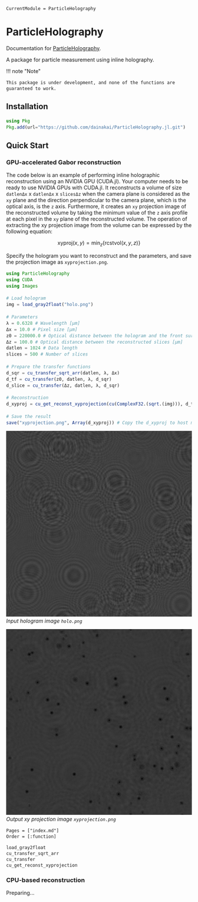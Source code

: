 ```@meta
CurrentModule = ParticleHolography
```

# ParticleHolography

Documentation for [ParticleHolography](https://github.com/dainakai/ParticleHolography.jl).

A package for particle measurement using inline holography.


!!! note "Note" 

    This package is under development, and none of the functions are guaranteed to work.


## Installation

```julia
using Pkg
Pkg.add(url="https://github.com/dainakai/ParticleHolography.jl.git")
```

## Quick Start

### GPU-accelerated Gabor reconstruction

The code below is an example of performing inline holographic reconstruction using an NVIDIA GPU (CUDA.jl). Your computer needs to be ready to use NVIDIA GPUs with CUDA.jl. It reconstructs a volume of size `datlenΔx` x `datlenΔx` x `slicesΔz` when the camera plane is considered as the ``xy`` plane and the direction perpendicular to the camera plane, which is the optical axis, is the ``z`` axis. Furthermore, it creates an `xy` projection image of the reconstructed volume by taking the minimum value of the ``z`` axis profile at each pixel in the ``xy`` plane of the reconstructed volume. The operation of extracting the xy projection image from the volume can be expressed by the following equation:

```math
\mathrm{xyproj}(x, y) = \min_{z} \left\{ \mathrm{rcstvol}(x, y, z) \right\}
```

Specify the hologram you want to reconstruct and the parameters, and save the projection image as `xyprojection.png`. 

```julia
using ParticleHolography
using CUDA
using Images

# Load hologram
img = load_gray2float("holo.png")

# Parameters
λ = 0.6328 # Wavelength [μm] 
Δx = 10.0 # Pixel size [μm]
z0 = 220000.0 # Optical distance between the hologram and the front surface of the reconstruction volume [μm]
Δz = 100.0 # Optical distance between the reconstructed slices [μm]
datlen = 1024 # Data length
slices = 500 # Number of slices

# Prepare the transfer functions
d_sqr = cu_transfer_sqrt_arr(datlen, λ, Δx)
d_tf = cu_transfer(z0, datlen, λ, d_sqr)
d_slice = cu_transfer(Δz, datlen, λ, d_sqr)

# Reconstruction
d_xyproj = cu_get_reconst_xyprojection(cu(ComplexF32.(sqrt.(img))), d_tf, d_slice, slices)

# Save the result
save("xyprojection.png", Array(d_xyproj)) # Copy the d_xyproj to host memory with Array()
```

![holo.png](assets/holo.png)
*Input hologram image `holo.png`*

![xyprojection.png](assets/xyprojection.png)
*Output xy projection image `xyprojection.png`*

```@index
Pages = ["index.md"]
Order = [:function]
```

```@docs
load_gray2float
cu_transfer_sqrt_arr
cu_transfer
cu_get_reconst_xyprojection
```

### CPU-based reconstruction

Preparing...


